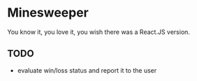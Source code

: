 # Minesweeper

You know it, you love it, you wish there was a React.JS version.

## TODO

- evaluate win/loss status and report it to the user
